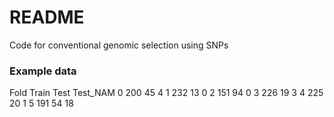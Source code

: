 

# README

Code for conventional genomic selection using SNPs

### Example data 
Fold       Train      Test        Test_NAM
0             200         45           4
1             232         13           0
2             151        94           0
3             226        19           3
4             225        20           1
5             191        54           18
